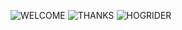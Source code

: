 ![WELCOME](https://media.discordapp.net/attachments/1134513701479776297/1192200510925721710/DungeonUnlimited.jpg?ex=65a8363f&is=6595c13f&hm=265f029eca34b4bfb1a4a002e3cb2de0e3a243f931fe8d42e019918c2a9afb07&=&format=webp&width=1560&height=1365)
![THANKS](https://media.discordapp.net/attachments/1134513701479776297/1184607437563629739/thanksforplaying.jpg?ex=659f0ba6&is=658c96a6&hm=4dab679145b7fc8f0d35d791830f0277063e47b1557aa24efd8170e32843854e&=&format=webp&width=1560&height=1365)
![HOGRIDER](https://media.discordapp.net/attachments/1134513701479776297/1136104024999989248/Havefun.jpg?ex=65a72953&is=6594b453&hm=6b66888251e401a52ba7be5706c40736fa52fba22957c8d183594eea0adf6ee3&=&format=webp&width=1560&height=1365)
